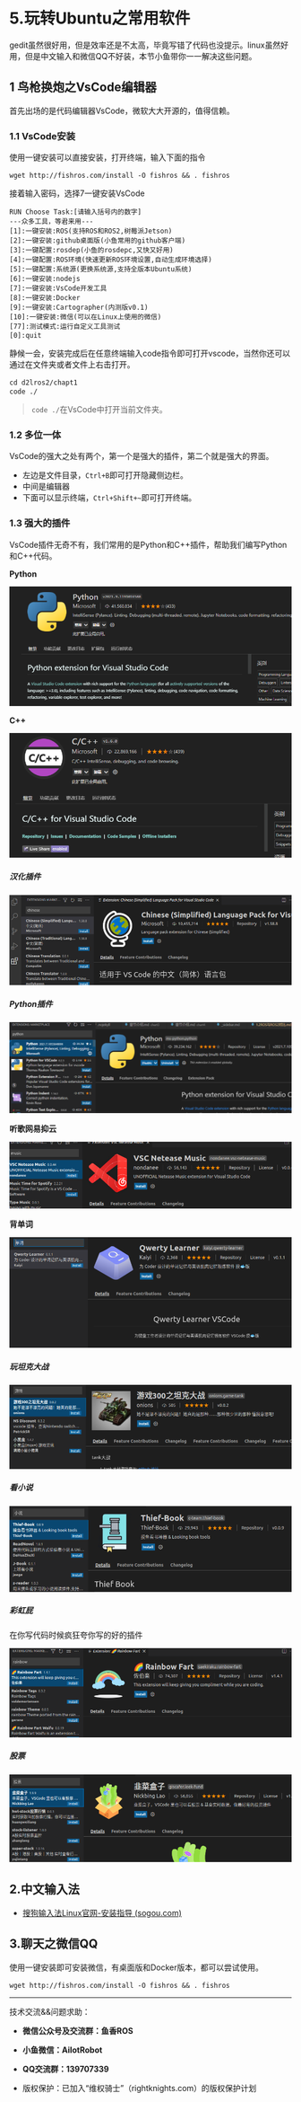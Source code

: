 # 5.玩转Ubuntu之常用软件

gedit虽然很好用，但是效率还是不太高，毕竟写错了代码也没提示。linux虽然好用，但是中文输入和微信QQ不好装，本节小鱼带你一一解决这些问题。

## 1 鸟枪换炮之VsCode编辑器

首先出场的是代码编辑器VsCode，微软大大开源的，值得信赖。

### 1.1 VsCode安装

使用一键安装可以直接安装，打开终端，输入下面的指令

```
wget http://fishros.com/install -O fishros && . fishros
```

接着输入密码，选择7一键安装VsCode

```
RUN Choose Task:[请输入括号内的数字]
---众多工具，等君来用---
[1]:一键安装:ROS(支持ROS和ROS2,树莓派Jetson)
[2]:一键安装:github桌面版(小鱼常用的github客户端)
[3]:一键配置:rosdep(小鱼的rosdepc,又快又好用)
[4]:一键配置:ROS环境(快速更新ROS环境设置,自动生成环境选择)
[5]:一键配置:系统源(更换系统源,支持全版本Ubuntu系统)
[6]:一键安装:nodejs
[7]:一键安装:VsCode开发工具
[8]:一键安装:Docker
[9]:一键安装:Cartographer(内测版v0.1)
[10]:一键安装:微信(可以在Linux上使用的微信)
[77]:测试模式:运行自定义工具测试
[0]:quit
```

静候一会，安装完成后在任意终端输入code指令即可打开vscode，当然你还可以通过在文件夹或者文件上右击打开。

```
cd d2lros2/chapt1
code ./
```

> `code ./`在VsCode中打开当前文件夹。

### 1.2 多位一体

VsCode的强大之处有两个，第一个是强大的插件，第二个就是强大的界面。

- 左边是文件目录，`Ctrl+B`即可打开隐藏侧边栏。
- 中间是编辑器
- 下面可以显示终端，`Ctrl+Shift+~`即可打开终端。

### 1.3 强大的插件

VsCode插件无奇不有，我们常用的是Python和C++插件，帮助我们编写Python和C++代码。

**Python**

![image-20210909005232983](5.玩转Ubuntu之常用软件/imgs/image-20210909005232983.png)

**C++**

![image-20210909005135905](5.玩转Ubuntu之常用软件/imgs/image-20210909005135905.png)

##### 汉化插件

![image-20210720135816630](5.玩转Ubuntu之常用软件/imgs/image-20210720135816630.png)

##### Python插件

![image-20210723125628815](5.玩转Ubuntu之常用软件/imgs/image-20210723125628815.png)

**听歌网易抑云**

![image-20210720113510268](5.玩转Ubuntu之常用软件/imgs/image-20210720113510268.png)

**背单词**

![image-20210720135841441](5.玩转Ubuntu之常用软件/imgs/image-20210720135841441.png)

##### 玩坦克大战

![image-20210720135911694](5.玩转Ubuntu之常用软件/imgs/image-20210720135911694.png)

##### 看小说

![image-20210720135941635](5.玩转Ubuntu之常用软件/imgs/image-20210720135941635.png)

##### 彩虹屁

在你写代码时候疯狂夸你写的好的插件

![image-20210720140054631](5.玩转Ubuntu之常用软件/imgs/image-20210720140054631.png)

##### 股票

![image-20210720140207445](5.玩转Ubuntu之常用软件/imgs/image-20210720140207445.png)

## 2.中文输入法

- [搜狗输入法Linux官网-安装指导 (sogou.com)](https://pinyin.sogou.com/linux/guide)



## 3.聊天之微信QQ

使用一键安装即可安装微信，有桌面版和Docker版本，都可以尝试使用。

```
wget http://fishros.com/install -O fishros && . fishros
```



--------------

技术交流&&问题求助：

- **微信公众号及交流群：鱼香ROS**
- **小鱼微信：AiIotRobot**
- **QQ交流群：139707339**

- 版权保护：已加入“维权骑士”（rightknights.com）的版权保护计划